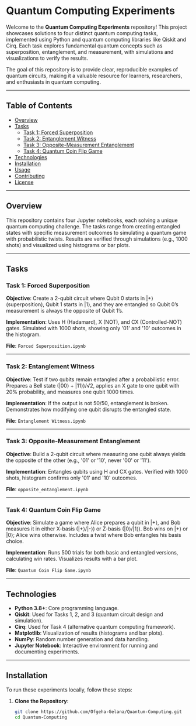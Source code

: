 # Quantum Computing Experiments

Welcome to the **Quantum Computing Experiments** repository! This project showcases solutions to four distinct quantum computing tasks, implemented using Python and quantum computing libraries like Qiskit and Cirq. Each task explores fundamental quantum concepts such as superposition, entanglement, and measurement, with simulations and visualizations to verify the results.

The goal of this repository is to provide clear, reproducible examples of quantum circuits, making it a valuable resource for learners, researchers, and enthusiasts in quantum computing.

---

## Table of Contents
- [Overview](#overview)
- [Tasks](#tasks)
  - [Task 1: Forced Superposition](#task-1-forced-superposition)
  - [Task 2: Entanglement Witness](#task-2-entanglement-witness)
  - [Task 3: Opposite-Measurement Entanglement](#task-3-opposite-measurement-entanglement)
  - [Task 4: Quantum Coin Flip Game](#task-4-quantum-coin-flip-game)
- [Technologies](#technologies)
- [Installation](#installation)
- [Usage](#usage)
- [Contributing](#contributing)
- [License](#license)

---

## Overview
This repository contains four Jupyter notebooks, each solving a unique quantum computing challenge. The tasks range from creating entangled states with specific measurement outcomes to simulating a quantum game with probabilistic twists. Results are verified through simulations (e.g., 1000 shots) and visualized using histograms or bar plots.

---

## Tasks

### Task 1: Forced Superposition
**Objective**: Create a 2-qubit circuit where Qubit 0 starts in |+⟩ (superposition), Qubit 1 starts in |1⟩, and they are entangled so Qubit 0’s measurement is always the opposite of Qubit 1’s.

**Implementation**: Uses H (Hadamard), X (NOT), and CX (Controlled-NOT) gates. Simulated with 1000 shots, showing only '01' and '10' outcomes in the histogram.

**File**: `Forced Superposition.ipynb`

---

### Task 2: Entanglement Witness
**Objective**: Test if two qubits remain entangled after a probabilistic error. Prepares a Bell state (|00⟩ + |11⟩)/√2, applies an X gate to one qubit with 20% probability, and measures one qubit 1000 times.

**Implementation**: If the output is not 50/50, entanglement is broken. Demonstrates how modifying one qubit disrupts the entangled state.

**File**: `Entanglement Witness.ipynb`

---

### Task 3: Opposite-Measurement Entanglement
**Objective**: Build a 2-qubit circuit where measuring one qubit always yields the opposite of the other (e.g., '01' or '10', never '00' or '11').

**Implementation**: Entangles qubits using H and CX gates. Verified with 1000 shots, histogram confirms only '01' and '10' outcomes.

**File**: `opposite_entanglement.ipynb`

---

### Task 4: Quantum Coin Flip Game
**Objective**: Simulate a game where Alice prepares a qubit in |+⟩, and Bob measures it in either X-basis (|+⟩/|-⟩) or Z-basis (|0⟩/|1⟩). Bob wins on |+⟩ or |0⟩; Alice wins otherwise. Includes a twist where Bob entangles his basis choice.

**Implementation**: Runs 500 trials for both basic and entangled versions, calculating win rates. Visualizes results with a bar plot.

**File**: `Quantum Coin Flip Game.ipynb`

---

## Technologies
- **Python 3.8+**: Core programming language.
- **Qiskit**: Used for Tasks 1, 2, and 3 (quantum circuit design and simulation).
- **Cirq**: Used for Task 4 (alternative quantum computing framework).
- **Matplotlib**: Visualization of results (histograms and bar plots).
- **NumPy**: Random number generation and data handling.
- **Jupyter Notebook**: Interactive environment for running and documenting experiments.

---

## Installation
To run these experiments locally, follow these steps:

1. **Clone the Repository**:
   ```bash
   git clone https://github.com/Ofgeha-Gelana/Quantum-Computing.git
   cd Quantum-Computing